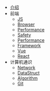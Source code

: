 * [介绍](README.md)
* 前端
   * [JS](JS/JS-ch.md)
   * [Browser](Browser/browser-ch.md)
   * [Performance](Performance/performance-ch.md)
   * [Safety](Safety/safety-cn.md)
   * [Performance](Performance/performance-ch.md)
   * [Framework](Framework/framework-zh.md)
   * [Vue](Framework/vue-zh.md)
   * [React](Framework/react-zh.md)
* 计算机通识
   * [Network](Network/Network-zh.md)
   * [DataStruct](DataStruct/dataStruct-zh.md)
   * [Algorithm](Algorithm/algorithm-ch.md)
   * [Git](Git/git-zh.md)